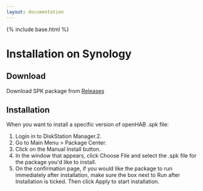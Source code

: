 ```yaml
---
layout: documentation
---
```


{% include base.html %}

# Installation on Synology

## Download

Download SPK package from [Releases](https://github.com/openhab/openhab-syno-spk/releases)

## Installation

When you want to install a specific version of openHAB .spk file:

1.  Login in to DiskStation Manager.2.  
2.  Go to Main Menu > Package Center.
3.  Click on the Manual Install button.
4.  In the window that appears, click Choose File and select the .spk file for the package you'd like to install. 
5.  On the confirmation page, if you would like the package to run immediately after installation, make sure the box next to Run after Installation is ticked. Then click Apply to start installation.
